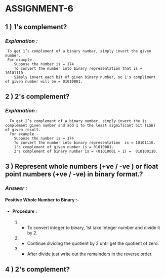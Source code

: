 # ASSIGNMENT-6 #

## 1 ) **1's complement?**
### ***Explanation :*** ###
     To get 1’s complement of a binary number, simply invert the given number.
     For example -
        Suppose the number is = 174
        To convert the number into binary representation that is = 10101110.
        Simply invert each bit of given binary number, so 1's compliment of given number will be = 01010001.
     

## 2 ) **2's complement?**
### ***Explanation :*** ###
      To get 2’s complement of a binary number, simply invert the 1s complement given number and add 1 to the least significant bit (LSB) of given result.
      For example -
        Suppose the number is = 174
        To convert the number into binary representation  is = 10101110.
        1's complement of given number is = 01010001.
        2's complement of binary number is = (01010001 + 1) =  010100110.
           

## 3 ) **Represent whole numbers (+ve / -ve ) or float point numbers (+ve / -ve) in binary format.?**
### ***Answer :*** ###
  #### **Positive Whole Number to Binary :-** ####
  * #### Procedure : ####
     1. - To convert integer to binary, 1st take Integer number and divide it by 2.
     2. - Continue dividing the quotient by 2 until  get the quotient of zero.
     3. - After divide just write out the remainders in the reverse order.
     
## 4 ) **2's complement?**   

